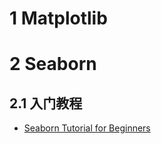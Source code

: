 # 1 Matplotlib
# 2 Seaborn
## 2.1 入门教程
- [Seaborn Tutorial for Beginners](https://www.kaggle.com/code/kanncaa1/seaborn-tutorial-for-beginners?scriptVersionId=27768785)
